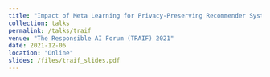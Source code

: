 ```yaml
---
title: "Impact of Meta Learning for Privacy-Preserving Recommender System"
collection: talks
permalink: /talks/traif
venue: "The Responsible AI Forum (TRAIF) 2021"
date: 2021-12-06
location: "Online"
slides: /files/traif_slides.pdf
---
```

